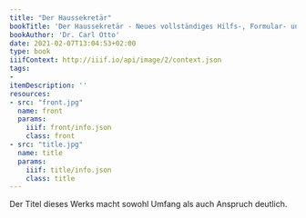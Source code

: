 ```yaml
---
title: "Der Haussekretär"
bookTitle: 'Der Haussekretär - Neues vollständiges Hilfs-, Formular- und Nachschlagebuch mit über 1000 Mustern zum praktischen Gebrauch und zur formvollendeten Anfertigung von Briefen in allen nur denkbaren Familienangelegenheiten, im Freundschafts-, Gesellschaftlichen- und Liebesleben, von Glückwünschen, Einladungen, Eingaben an Fürsten, an Regierungs-, Polizei-, Schul-, Gewerbe-, Steuer- und Kommunalbehörden, Klagen und Schriftsätzen in Kriminal-, Steuer-, Privat-, Konkurs- und allen anderen Rechtssachen, von Testamenten, Kontrakten, Leih-, Kauf- und Verkaufsverträgen, von Schriftsätzen in Militär-, Berufs-, Gewerbe- und Geldlachen, von Vorlagen zu Geschäftsbriefen aller Art, nebst angefügter Anleitung zum Rechnen mit ganzen, Bruch- und Dezimal-Zahlen, einem ausführlichen Ratgeber im Zins-, Wechsel- und Scheckwesen, vielen Mustern zu Karten, Kartenbriefen, Postkarten, Telegrammen, Inseraten, zu Schriftstücken in den häufigsten Vereinsangelegenheiten, sowie einem Wörterbuch der Neuen Deutschen Rechtschreibung und einem Verzeichnis der gebräuchlichsten Fremdwörter.'
bookAuthor: 'Dr. Carl Otto'
date: 2021-02-07T13:04:53+02:00
type: book
iiifContext: http://iiif.io/api/image/2/context.json
tags:
-
itemDescription: ''
resources:
- src: "front.jpg"
  name: front
  params:
    iiif: front/info.json
    class: front
- src: "title.jpg"
  name: title
  params:
    iiif: title/info.json
    class: title
---
```

Der Titel dieses Werks macht sowohl Umfang als auch Anspruch deutlich.
